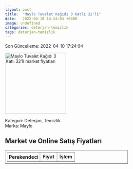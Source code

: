 ```yaml
---
layout: post
title:  "Maylo Tuvalet Kağıdı 3 Katlı 32'li"
date:   2022-04-10 14:24:04 +0300
image: undefined
categories: deterjan-temizlik
tags: deterjan-temizlik
---
```


Son Güncelleme: 2022-04-10 17:24:04

<img src="undefined" width="200" alt="Maylo Tuvalet Kağıdı 3 Katlı 32'li market fiyatları" />

Kategori: Deterjan, Temizlik
<br />
Marka: Maylo

<h2>Market ve Online Satış Fiyatları</h2>

<table border="1" style="padding: 5px;width:80%;">
  <tr>
    <td style="padding: 5px;"><strong>Perakendeci</strong></td>
    <td><strong>Fiyat</strong></td>
    <td><strong>İşlem</strong></td>
  </tr>
  
</table>
